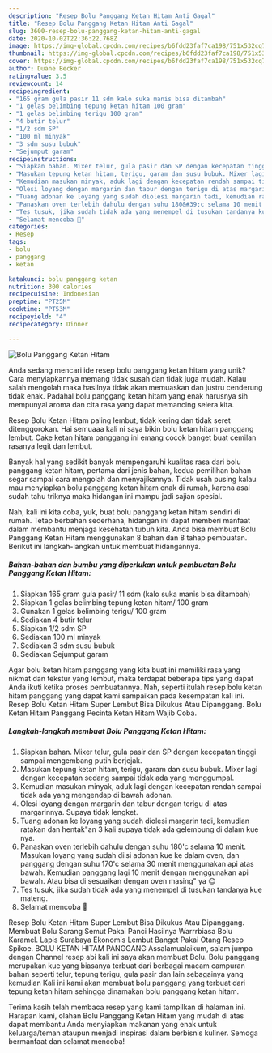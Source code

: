 ```yaml
---
description: "Resep Bolu Panggang Ketan Hitam Anti Gagal"
title: "Resep Bolu Panggang Ketan Hitam Anti Gagal"
slug: 3600-resep-bolu-panggang-ketan-hitam-anti-gagal
date: 2020-10-02T22:36:22.768Z
image: https://img-global.cpcdn.com/recipes/b6fdd23faf7ca198/751x532cq70/bolu-panggang-ketan-hitam-foto-resep-utama.jpg
thumbnail: https://img-global.cpcdn.com/recipes/b6fdd23faf7ca198/751x532cq70/bolu-panggang-ketan-hitam-foto-resep-utama.jpg
cover: https://img-global.cpcdn.com/recipes/b6fdd23faf7ca198/751x532cq70/bolu-panggang-ketan-hitam-foto-resep-utama.jpg
author: Duane Becker
ratingvalue: 3.5
reviewcount: 14
recipeingredient:
- "165 gram gula pasir 11 sdm kalo suka manis bisa ditambah"
- "1 gelas belimbing tepung ketan hitam 100 gram"
- "1 gelas belimbing terigu 100 gram"
- "4 butir telur"
- "1/2 sdm SP"
- "100 ml minyak"
- "3 sdm susu bubuk"
- "Sejumput garam"
recipeinstructions:
- "Siapkan bahan. Mixer telur, gula pasir dan SP dengan kecepatan tinggi sampai mengembang putih berjejak."
- "Masukan tepung ketan hitam, terigu, garam dan susu bubuk. Mixer lagi dengan kecepatan sedang sampai tidak ada yang menggumpal."
- "Kemudian masukan minyak, aduk lagi dengan kecepatan rendah sampai tidak ada yang mengendap di bawah adonan."
- "Olesi loyang dengan margarin dan tabur dengan terigu di atas margarinnya. Supaya tidak lengket."
- "Tuang adonan ke loyang yang sudah diolesi margarin tadi, kemudian ratakan dan hentak&#34;an 3 kali supaya tidak ada gelembung di dalam kue nya."
- "Panaskan oven terlebih dahulu dengan suhu 180&#39;c selama 10 menit. Masukan loyang yang sudah diisi adonan kue ke dalam oven, dan panggang dengan suhu 170&#39;c selama 30 menit menggunakan api atas bawah. Kemudian panggang lagi 10 menit dengan menggunakan api bawah. Atau bisa di sesuaikan dengan oven masing&#34; ya 😊"
- "Tes tusuk, jika sudah tidak ada yang menempel di tusukan tandanya kue mateng."
- "Selamat mencoba 🤗"
categories:
- Resep
tags:
- bolu
- panggang
- ketan

katakunci: bolu panggang ketan 
nutrition: 300 calories
recipecuisine: Indonesian
preptime: "PT25M"
cooktime: "PT53M"
recipeyield: "4"
recipecategory: Dinner

---
```



![Bolu Panggang Ketan Hitam](https://img-global.cpcdn.com/recipes/b6fdd23faf7ca198/751x532cq70/bolu-panggang-ketan-hitam-foto-resep-utama.jpg)

Anda sedang mencari ide resep bolu panggang ketan hitam yang unik? Cara menyiapkannya memang tidak susah dan tidak juga mudah. Kalau salah mengolah maka hasilnya tidak akan memuaskan dan justru cenderung tidak enak. Padahal bolu panggang ketan hitam yang enak harusnya sih mempunyai aroma dan cita rasa yang dapat memancing selera kita.

Resep Bolu Ketan Hitam paling lembut, tidak kering dan tidak seret ditenggorokan. Hai semuaaa kali ni saya bikin bolu ketan hitam panggang lembut. Cake ketan hitam panggang ini emang cocok banget buat cemilan rasanya legit dan lembut.

Banyak hal yang sedikit banyak mempengaruhi kualitas rasa dari bolu panggang ketan hitam, pertama dari jenis bahan, kedua pemilihan bahan segar sampai cara mengolah dan menyajikannya. Tidak usah pusing kalau mau menyiapkan bolu panggang ketan hitam enak di rumah, karena asal sudah tahu triknya maka hidangan ini mampu jadi sajian spesial.


Nah, kali ini kita coba, yuk, buat bolu panggang ketan hitam sendiri di rumah. Tetap berbahan sederhana, hidangan ini dapat memberi manfaat dalam membantu menjaga kesehatan tubuh kita. Anda bisa membuat Bolu Panggang Ketan Hitam menggunakan 8 bahan dan 8 tahap pembuatan. Berikut ini langkah-langkah untuk membuat hidangannya.

<!--inarticleads1-->

##### Bahan-bahan dan bumbu yang diperlukan untuk pembuatan Bolu Panggang Ketan Hitam:

1. Siapkan 165 gram gula pasir/ 11 sdm (kalo suka manis bisa ditambah)
1. Siapkan 1 gelas belimbing tepung ketan hitam/ 100 gram
1. Gunakan 1 gelas belimbing terigu/ 100 gram
1. Sediakan 4 butir telur
1. Siapkan 1/2 sdm SP
1. Sediakan 100 ml minyak
1. Sediakan 3 sdm susu bubuk
1. Sediakan Sejumput garam


Agar bolu ketan hitam panggang yang kita buat ini memiliki rasa yang nikmat dan tekstur yang lembut, maka terdapat beberapa tips yang dapat Anda ikuti ketika proses pembuatannya. Nah, seperti itulah resep bolu ketan hitam panggang yang dapat kami sampaikan pada kesempatan kali ini. Resep Bolu Ketan Hitam Super Lembut Bisa Dikukus Atau Dipanggang. Bolu Ketan Hitam Panggang Pecinta Ketan Hitam Wajib Coba. 

<!--inarticleads2-->

##### Langkah-langkah membuat Bolu Panggang Ketan Hitam:

1. Siapkan bahan. Mixer telur, gula pasir dan SP dengan kecepatan tinggi sampai mengembang putih berjejak.
1. Masukan tepung ketan hitam, terigu, garam dan susu bubuk. Mixer lagi dengan kecepatan sedang sampai tidak ada yang menggumpal.
1. Kemudian masukan minyak, aduk lagi dengan kecepatan rendah sampai tidak ada yang mengendap di bawah adonan.
1. Olesi loyang dengan margarin dan tabur dengan terigu di atas margarinnya. Supaya tidak lengket.
1. Tuang adonan ke loyang yang sudah diolesi margarin tadi, kemudian ratakan dan hentak&#34;an 3 kali supaya tidak ada gelembung di dalam kue nya.
1. Panaskan oven terlebih dahulu dengan suhu 180&#39;c selama 10 menit. Masukan loyang yang sudah diisi adonan kue ke dalam oven, dan panggang dengan suhu 170&#39;c selama 30 menit menggunakan api atas bawah. Kemudian panggang lagi 10 menit dengan menggunakan api bawah. Atau bisa di sesuaikan dengan oven masing&#34; ya 😊
1. Tes tusuk, jika sudah tidak ada yang menempel di tusukan tandanya kue mateng.
1. Selamat mencoba 🤗


Resep Bolu Ketan Hitam Super Lembut Bisa Dikukus Atau Dipanggang. Membuat Bolu Sarang Semut Pakai Panci Hasilnya Warrrbiasa Bolu Karamel. Lapis Surabaya Ekonomis Lembut Banget Pakai Otang Resep Spikoe. BOLU KETAN HITAM PANGGANG Assalamualaikum, salam jumpa dengan Channel resep abi kali ini saya akan membuat Bolu. Bolu panggang merupakan kue yang biasanya terbuat dari berbagai macam campuran bahan seperti telur, tepung terigu, gula pasir dan lain sebagainya yang kemudian Kali ini kami akan membuat bolu panggang yang terbuat dari tepung ketan hitam sehingga dinamakan bolu panggang ketan hitam. 

Terima kasih telah membaca resep yang kami tampilkan di halaman ini. Harapan kami, olahan Bolu Panggang Ketan Hitam yang mudah di atas dapat membantu Anda menyiapkan makanan yang enak untuk keluarga/teman ataupun menjadi inspirasi dalam berbisnis kuliner. Semoga bermanfaat dan selamat mencoba!
